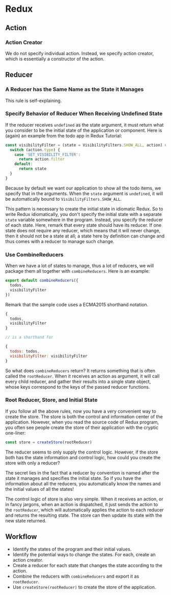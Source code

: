 # Redux

## Action

### Action Creator

We do not specify individual action. Instead, we specify action creator, which is essentially a constructor of the action.

## Reducer

### A Reducer has the Same Name as the State it Manages

This rule is self-explaining. 

### Specify Behavior of Reducer When Receiving Undefined State

If the reducer receives `undefined` as the state argument, it must return what you consider to be the initial state of the application or component. Here is (again) an example from the todo app in Redux Tutorial:

```javascript
const visibilityFilter = (state = VisibilityFilters.SHOW_ALL, action) => {
  switch (action.type) {
    case 'SET_VISIBILITY_FILTER':
      return action.filter
    default:
      return state
  }
}
```

Because by default we want our application to show all the todo items, we specify that in the arguments. When the `state` argument is `undefined`, it will be automatically bound to `VisibilityFilters.SHOW_ALL`.

This pattern is necessary to create the initial state in idiomatic Redux. So to write Redux idiomatically, you don't specify the initial state with a separate `state` variable somewhere in the program. Instead, you specify the reducer of each state. Here, remark that every state should have its reducer. If one state does not require any reducer, which means that it will never change, then it should not be a state at all; a state here by definition can change and thus comes with a reducer to manage such change.

### Use CombineReducers

When we have a lot of states to manage, thus a lot of reducers, we will package them all together with `combineReducers`. Here is an example:

```javascript
export default combineReducers({
  todos,
  visibilityFilter
})
```

Remark that the sample code uses a ECMA2015 shorthand notation.

```javascript
{
  todos,
  visibilityFilter
}

// is a shorthand for

{
  todos: todos,
  visibilityFilter: visibilityFilter
}
```

So what does `combineReducers` return? It returns something that is often called the `rootReducer`. When it receives an action as argument, it will call every child reducer, and gather their results into a single state object, whose keys correspond to the keys of the passed reducer functions.

### Root Reducer, Store, and Initial State

If you follow all the above rules, now you have a very convenient way to create the store. The store is both the control and information center of the application. However, when you read the source code of Redux program, you often see people create the store of their application with the cryptic one-liner:

```javascript
const store = createStore(rootReducer)
```

The reducer seems to only supply the control logic. However, if the store both has the state information and control logic, how could you create the store with only a reducer?

The secret lies in the fact that a reducer by convention is named after the state it manages and specifies the initial state. So if you have the information about all the reducers, you automatically know the names and the initial values of all the states! 

The control logic of store is also very simple. When it receives an action, or in fancy jargons, when an action is dispatched, it just sends the action to the `rootReducer`, which will automatically applies the action to each reducer and returns the resulting state. The store can then update its state with the new state returned.

## Workflow

* Identify the states of the program and their initial values.
* Identify the potential ways to change the states. For each, create an action creator.
* Create a reducer for each state that changes the state according to the action.
* Combine the reducers with `combineReducers` and export it as `rootReducer`.
* Use `createStore(rootReducer)` to create the store of the application.

